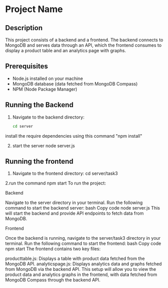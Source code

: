# Project Name

## Description
This project consists of a backend and a frontend. The backend connects to MongoDB and serves data through an API, which the frontend consumes to display a product table and an analytics page with graphs.

## Prerequisites
- Node.js installed on your machine
- MongoDB database (data fetched from MongoDB Compass)
- NPM (Node Package Manager)

## Running the Backend

1. Navigate to the backend directory:

   ```bash
   cd server
install the require dependencies using this command "npm install"

2. start the server 
   node server.js
## Running the frontend

1. Navigate to the frontend directory:
    cd server/task3
   
2.run the command
    npm start 
To run the project:

Backend

Navigate to the server directory in your terminal.
Run the following command to start the backend server:
bash
Copy code
node server.js
This will start the backend and provide API endpoints to fetch data from MongoDB.

Frontend

Once the backend is running, navigate to the server/task3 directory in your terminal.
Run the following command to start the frontend:
bash
Copy code
npm start
The frontend contains two key files:

producttable.js: Displays a table with product data fetched from the MongoDB API.
analyticspage.js: Displays analytics data and graphs fetched from MongoDB via the backend API.
This setup will allow you to view the product data and analytics graphs in the frontend, with data fetched from MongoDB Compass through the backend API.
